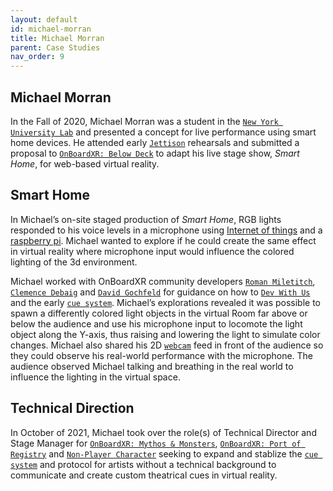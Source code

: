 ```yaml
---
layout: default
id: michael-morran
title: Michael Morran
parent: Case Studies
nav_order: 9
---
```


## Michael Morran

In the Fall of 2020, Michael Morran was a student in the [`New York University Lab`](./nyu-lab.md) and presented a concept for live performance using smart home devices. He attended early [`Jettison`](./jettison) rehearsals and submitted a proposal to [`OnBoardXR: Below Deck`](./obxr2-below-deck) to adapt his live stage show, *Smart Home*, for web-based virtual reality. 

## Smart Home
In Michael’s on-site staged production of *Smart Home*, RGB lights responded to his voice levels in a microphone using [Internet of things]( https://en.wikipedia.org/wiki/Internet_of_things) and a [raspberry pi]( https://en.wikipedia.org/wiki/Raspberry_Pi). Michael wanted to explore if he could create the same effect in virtual reality where microphone input would influence the colored lighting of the 3d environment. 

Michael worked with OnBoardXR community developers [`Roman Miletitch`](), [`Clemence Debaig`](./unwired-dance.md) and [`David Gochfeld`]() for guidance on how to [`Dev With Us`](./dev-with-us.md) and the early [`cue system`](./cue-system.md). Michael’s explorations revealed it was possible to spawn a differently colored light objects in the virtual Room far above or below the audience and use his microphone input to locomote the light object along the Y-axis, thus raising and lowering the light to simulate color changes. Michael also shared his 2D [`webcam`]() feed in front of the audience so they could observe his real-world performance with the microphone. The audience observed Michael talking and breathing in the real world to influence the lighting in the virtual space.

## Technical Direction
In October of 2021, Michael took over the role(s) of Technical Director and Stage Manager for [`OnBoardXR: Mythos & Monsters`](./obxr-mythos-monsters.md), [`OnBoardXR: Port of Registry`](./obxr-port-of-registry.md) and [`Non-Player Character`](./non-player-character.md) seeking to expand and stablize the [`cue system`](./cue-system.md) and protocol for artists without a technical background to communicate and create custom theatrical cues in virtual reality. 
